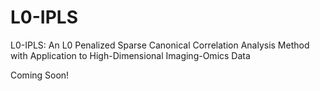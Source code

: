 # L0-IPLS
L0-IPLS: An L0 Penalized Sparse Canonical Correlation Analysis Method with
Application to High-Dimensional Imaging-Omics Data

Coming Soon!
